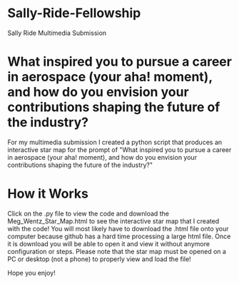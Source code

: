 # Sally-Ride-Fellowship
Sally Ride Multimedia Submission

# What inspired you to pursue a career in aerospace (your aha! moment), and how do you envision your contributions shaping the future of the industry?
For my multimedia submission I created a python script that produces an interactive star map for the prompt of "What inspired you to pursue a career in aerospace (your aha! moment), and how do you envision your contributions shaping the future of the industry?"

# How it Works
Click on the .py file to view the code and download the Meg_Wentz_Star_Map.html to see the interactive star map that I created with the code! You will most likely have to download the .html file onto your computer because github has a hard time processing a large html file. Once it is download you will be able to open it and view it without anymore configuration or steps. Please note that the star map must be opened on a PC or desktop (not a phone) to properly view and load the file! 

Hope you enjoy!
